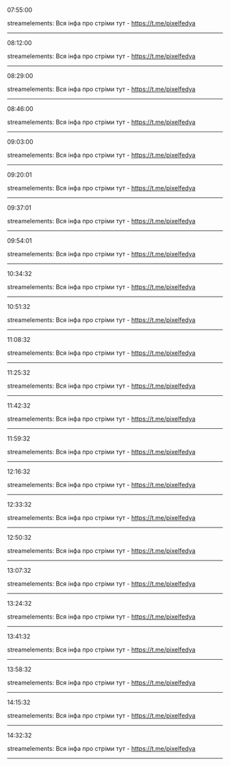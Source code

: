 07:55:00

streamelements: Вся інфа про стріми тут - https://t.me/pixelfedya

---

08:12:00

streamelements: Вся інфа про стріми тут - https://t.me/pixelfedya

---

08:29:00

streamelements: Вся інфа про стріми тут - https://t.me/pixelfedya

---

08:46:00

streamelements: Вся інфа про стріми тут - https://t.me/pixelfedya

---

09:03:00

streamelements: Вся інфа про стріми тут - https://t.me/pixelfedya

---

09:20:01

streamelements: Вся інфа про стріми тут - https://t.me/pixelfedya

---

09:37:01

streamelements: Вся інфа про стріми тут - https://t.me/pixelfedya

---

09:54:01

streamelements: Вся інфа про стріми тут - https://t.me/pixelfedya

---

10:34:32

streamelements: Вся інфа про стріми тут - https://t.me/pixelfedya

---

10:51:32

streamelements: Вся інфа про стріми тут - https://t.me/pixelfedya

---

11:08:32

streamelements: Вся інфа про стріми тут - https://t.me/pixelfedya

---

11:25:32

streamelements: Вся інфа про стріми тут - https://t.me/pixelfedya

---

11:42:32

streamelements: Вся інфа про стріми тут - https://t.me/pixelfedya

---

11:59:32

streamelements: Вся інфа про стріми тут - https://t.me/pixelfedya

---

12:16:32

streamelements: Вся інфа про стріми тут - https://t.me/pixelfedya

---

12:33:32

streamelements: Вся інфа про стріми тут - https://t.me/pixelfedya

---

12:50:32

streamelements: Вся інфа про стріми тут - https://t.me/pixelfedya

---

13:07:32

streamelements: Вся інфа про стріми тут - https://t.me/pixelfedya

---

13:24:32

streamelements: Вся інфа про стріми тут - https://t.me/pixelfedya

---

13:41:32

streamelements: Вся інфа про стріми тут - https://t.me/pixelfedya

---

13:58:32

streamelements: Вся інфа про стріми тут - https://t.me/pixelfedya

---

14:15:32

streamelements: Вся інфа про стріми тут - https://t.me/pixelfedya

---

14:32:32

streamelements: Вся інфа про стріми тут - https://t.me/pixelfedya

---

